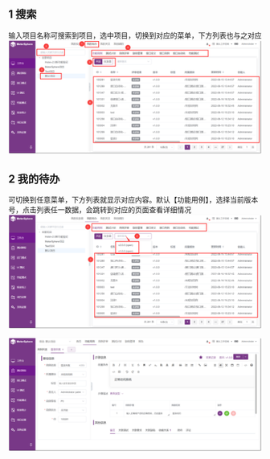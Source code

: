 ## 1 搜索
输入项目名称可搜索到项目，选中项目，切换到对应的菜单，下方列表也与之对应
![搜索](../../img/user_manual/my_desk/todo/todo_1.png)

## 2 我的待办
可切换到任意菜单，下方列表就显示对应内容。默认【功能用例】，选择当前版本号，点击列表任一数据，会跳转到对应的页面查看详细情况
![切换](../../img/user_manual/my_desk/todo/todo_2.png)

![跳转](../../img/user_manual/my_desk/todo/todo_3.png)
